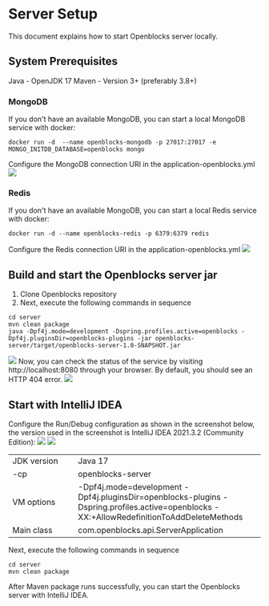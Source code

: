 # Server Setup

This document explains how to start Openblocks server locally.

## System Prerequisites

Java - OpenJDK 17 Maven - Version 3+ (preferably 3.8+)

### MongoDB

If you don't have an available MongoDB, you can start a local MongoDB service with docker:

```shell
docker run -d  --name openblocks-mongodb -p 27017:27017 -e MONGO_INITDB_DATABASE=openblocks mongo
```

Configure the MongoDB connection URI in the application-openblocks.yml
<img src="https://cdn-files.openblocks.dev/server-setup/image1.png"/>

### Redis

If you don't have an available MongoDB, you can start a local Redis service with docker:

```shell
docker run -d --name openblocks-redis -p 6379:6379 redis
```

Configure the Redis connection URI in the application-openblocks.yml
<img src="https://cdn-files.openblocks.dev/server-setup/image2.png"/>

## Build and start the Openblocks server jar

1. Clone Openblocks repository
2. Next, execute the following commands in sequence

```shell
cd server
mvn clean package
java -Dpf4j.mode=development -Dspring.profiles.active=openblocks -Dpf4j.pluginsDir=openblocks-plugins -jar openblocks-server/target/openblocks-server-1.0-SNAPSHOT.jar
```

<img src="https://cdn-files.openblocks.dev/server-setup/start.gif"/>
Now, you can check the status of the service by visiting http://localhost:8080 through your browser. By default, you should see an HTTP 404 error.

<img src="https://cdn-files.openblocks.dev/server-setup/image3.png"/>

## Start with IntelliJ IDEA

Configure the Run/Debug configuration as shown in the screenshot below, the version used in the screenshot is IntelliJ
IDEA 2021.3.2 (Community Edition):
<img src="https://cdn-files.openblocks.dev/server-setup/image4.png"/>
<img src="https://cdn-files.openblocks.dev/server-setup/image5.png"/>

<table>
    <tr>
        <td style="width: 115px">JDK version</td>
        <td>Java 17  </td>
    </tr>
    <tr>
        <td>-cp </td>
        <td>openblocks-server </td>
    </tr>
    <tr>
        <td>VM options </td>
        <td>-Dpf4j.mode=development -Dpf4j.pluginsDir=openblocks-plugins -Dspring.profiles.active=openblocks -XX:+AllowRedefinitionToAddDeleteMethods </td>
    </tr>
    <tr>
        <td>Main class </td>
        <td>com.openblocks.api.ServerApplication </td>
    </tr>
</table>

Next, execute the following commands in sequence

```shell
cd server
mvn clean package
```

After Maven package runs successfully, you can start the Openblocks server with IntelliJ IDEA.